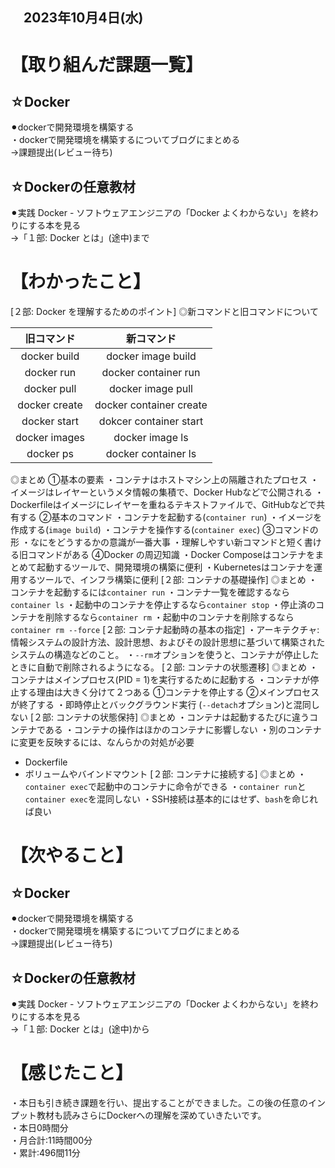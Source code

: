 ## 　2023年10月4日(水)
# 【取り組んだ課題一覧】
## ☆Docker
⚫︎dockerで開発環境を構築する<br>
・dockerで開発環境を構築するについてブログにまとめる<br>
→課題提出(レビュー待ち)<br>
## ☆Dockerの任意教材
⚫︎実践 Docker - ソフトウェアエンジニアの「Docker よくわからない」を終わりにする本を見る<br>
→「１部: Docker とは」(途中)まで<br>
# 【わかったこと】
[２部: Docker を理解するためのポイント]
◎新コマンドと旧コマンドについて

| 旧コマンド | 新コマンド |
|:------------:|:------------:|
| docker build | docker image build |
| docker run | docker container run |
| docker pull | docker image pull |
| docker create | docker container create |
| docker start | dokcer container start |
| docker images | docker image ls |
| docker ps | docker container ls |

◎まとめ
①基本の要素
・コンテナはホストマシン上の隔離されたプロセス
・イメージはレイヤーというメタ情報の集積で、Docker Hubなどで公開される
・Dockerfileはイメージにレイヤーを重ねるテキストファイルで、GitHubなどで共有する
②基本のコマンド
・コンテナを起動する(`container run`)
・イメージを作成する(`image build`)
・コンテナを操作する(`container exec`)
③コマンドの形
・なにをどうするかの意識が一番大事
・理解しやすい新コマンドと短く書ける旧コマンドがある
④Docker の周辺知識
・Docker Composeはコンテナをまとめて起動するツールで、開発環境の構築に便利
・Kubernetesはコンテナを運用するツールで、インフラ構築に便利
[２部: コンテナの基礎操作]
◎まとめ
・コンテナを起動するには`container run`
・コンテナ一覧を確認するなら`container ls`
・起動中のコンテナを停止するなら`container stop`
・停止済のコンテナを削除するなら`container rm`
・起動中のコンテナを削除するなら`container rm --force`
[２部: コンテナ起動時の基本の指定]
・アーキテクチャ:情報システムの設計方法、設計思想、およびその設計思想に基づいて構築されたシステムの構造などのこと。
・`--rm`オプションを使うと、コンテナが停止したときに自動で削除されるようになる。
[２部: コンテナの状態遷移]
◎まとめ
・コンテナはメインプロセス(PID = 1)を実行するために起動する
・コンテナが停止する理由は大きく分けて２つある
①コンテナを停止する
②メインプロセスが終了する
・即時停止とバックグラウンド実行 (`--detach`オプション)と混同しない
[２部: コンテナの状態保持]
◎まとめ
・コンテナは起動するたびに違うコンテナである
・コンテナの操作はほかのコンテナに影響しない
・別のコンテナに変更を反映するには、なんらかの対処が必要
* Dockerfile
* ボリュームやバインドマウント
[２部: コンテナに接続する]
◎まとめ
・`container exec`で起動中のコンテナに命令ができる
・`container run`と`container exec`を混同しない
・SSH接続は基本的にはせず、`bash`を命じれば良い
# 【次やること】
## ☆Docker
⚫︎dockerで開発環境を構築する<br>
・dockerで開発環境を構築するについてブログにまとめる<br>
→課題提出(レビュー待ち)<br>
## ☆Dockerの任意教材
⚫︎実践 Docker - ソフトウェアエンジニアの「Docker よくわからない」を終わりにする本を見る<br>
→「１部: Docker とは」(途中)から<br>
# 【感じたこと】
・本日も引き続き課題を行い、提出することができました。この後の任意のインプット教材も読みさらにDockerへの理解を深めていきたいです。<br>
・本日0時間分<br>
・月合計:11時間00分<br>
・累計:496間11分<br>
